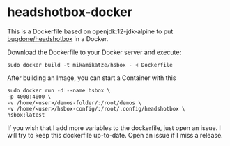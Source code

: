 # headshotbox-docker

This is a Dockerfile based on openjdk:12-jdk-alpine to put [bugdone/headshotbox](https://github.com/bugdone/headshotbox) in a Docker.

Download the Dockerfile to your Docker server and execute:

```sudo docker build -t mikamikatze/hsbox - < Dockerfile```
  
After building an Image, you can start a Container with this
```
sudo docker run -d --name hsbox \
-p 4000:4000 \
-v /home/<user>/demos-folder/:/root/demos \
-v /home/<user>/hsbox-config/:/root/.config/headshotbox \
hsbox:latest
```
If you wish that I add more variables to the dockerfile, just open an issue.
I will try to keep this dockerfile up-to-date. Open an issue if I miss a release.
